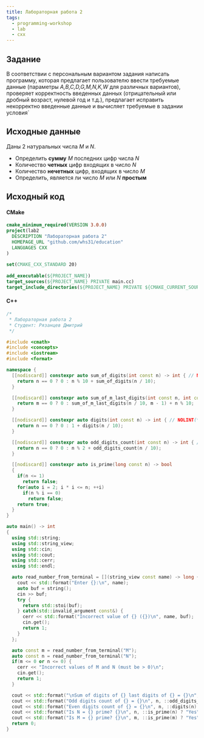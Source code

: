 ```yaml
---
title: Лабораторная работа 2
tags:
  - programming-workshop
  - lab
  - cxx
---
```

## Задание
В соответствии с персональным вариантом задания написать программу, которая предлагает пользователю ввести требуемые данные (параметры *A,B,C,D,G,M,N,K,W* для различных вариантов), проверяет корректность введенных данных (отрицательный или дробный возраст, нулевой год и т.д.), предлагает исправить некорректно введенные данные и вычисляет требуемые в задании условия`
## Исходные данные 
Даны 2 натуральных числа *M* и *N*. 
- Определить **сумму** *M* последних цифр числа *N*
- Количество **четных** цифр входящих в число *N* 
- Количество **нечетных** цифр, входящих в число *M*
- Определить, является ли число *M* или *N* **простым**

## Исходный код
#### CMake
```cmake
cmake_minimum_required(VERSION 3.0.0)  
project(lab2  
  DESCRIPTION "Лабораторная работа 2"  
  HOMEPAGE_URL "github.com/whs31/education"  
  LANGUAGES CXX  
)  
  
set(CMAKE_CXX_STANDARD 20)  
  
add_executable(${PROJECT_NAME})  
target_sources(${PROJECT_NAME} PRIVATE main.cc)  
target_include_directories(${PROJECT_NAME} PRIVATE ${CMAKE_CURRENT_SOURCE_DIR})
```

#### C++
```cpp
/*
 * Лабораторная работа 2
 * Студент: Рязанцев Дмитрий
 */

#include <cmath>
#include <concepts>
#include <iostream>
#include <format>

namespace {
  [[nodiscard]] constexpr auto sum_of_digits(int const n) -> int { // NOLINT(*-no-recursion)
    return n == 0 ? 0 : n % 10 + sum_of_digits(n / 10);
  }

  [[nodiscard]] constexpr auto sum_of_m_last_digits(int const n, int const m) -> int { // NOLINT(*-no-recursion)
    return m == 0 ? 0 : sum_of_m_last_digits(n / 10, m - 1) + n % 10;
  }

  [[nodiscard]] constexpr auto digits(int const n) -> int { // NOLINT(*-no-recursion)
    return n == 0 ? 0 : 1 + digits(n / 10);
  }

  [[nodiscard]] constexpr auto odd_digits_count(int const n) -> int { // NOLINT(*-no-recursion)
    return n == 0 ? 0 : n % 2 + odd_digits_count(n / 10);
  }

  [[nodiscard]] constexpr auto is_prime(long const n) -> bool
  {
    if(n <= 1)
      return false;
    for(auto i = 2; i * i <= n; ++i)
      if(n % i == 0)
        return false;
    return true;
  }
}

auto main() -> int
{
  using std::string;
  using std::string_view;
  using std::cin;
  using std::cout;
  using std::cerr;
  using std::endl;

  auto read_number_from_terminal = [](string_view const name) -> long {
    cout << std::format("Enter {}:\n", name);
    auto buf = string();
    cin >> buf;
    try {
      return std::stoi(buf);
    } catch(std::invalid_argument const&) {
      cerr << std::format("Incorrect value of {} ({})\n", name, buf);
      cin.get();
      return 1;
    }
  };

  auto const m = read_number_from_terminal("M");
  auto const n = read_number_from_terminal("N");
  if(m <= 0 or n <= 0) {
    cerr << "Incorrect values of M and N (must be > 0)\n";
    cin.get();
    return 1;
  }

  cout << std::format("\nSum of digits of {} last digits of {} = {}\n", m, n, ::sum_of_m_last_digits(n, m));
  cout << std::format("Odd digits count of {} = {}\n", n, ::odd_digits_count(n));
  cout << std::format("Even digits count of {} = {}\n", n, ::digits(n) - ::odd_digits_count(n));
  cout << std::format("Is N = {} prime? {}\n", n, ::is_prime(n) ? "Yes" : "No");
  cout << std::format("Is M = {} prime? {}\n", m, ::is_prime(m) ? "Yes" : "No");
  return 0;
}
```
